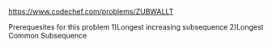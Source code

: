 https://www.codechef.com/problems/ZUBWALLT

Prerequesites for this problem 
1)Longest increasing subsequence
2)Longest Common Subsequence
